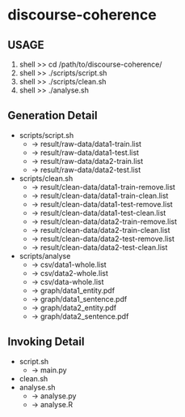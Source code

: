 discourse-coherence
===================

USAGE
-------------------
1. shell >> cd /path/to/discourse-coherence/
2. shell >> ./scripts/script.sh
3. shell >> ./scripts/clean.sh
4. shell >> ./analyse.sh

Generation Detail
-------------------
+ scripts/script.sh 
  * -> result/raw-data/data1-train.list
  * -> result/raw-data/data1-test.list
  * -> result/raw-data/data2-train.list
  * -> result/raw-data/data2-test.list
+ scripts/clean.sh 
  * -> result/clean-data/data1-train-remove.list
  * -> result/clean-data/data1-train-clean.list
  * -> result/clean-data/data1-test-remove.list
  * -> result/clean-data/data1-test-clean.list
  * -> result/clean-data/data2-train-remove.list
  * -> result/clean-data/data2-train-clean.list
  * -> result/clean-data/data2-test-remove.list
  * -> result/clean-data/data2-test-clean.list
+ scripts/analyse 
  * -> csv/data1-whole.list
  * -> csv/data2-whole.list
  * -> csv/data-whole.list
  * -> graph/data1_entity.pdf
  * -> graph/data1_sentence.pdf
  * -> graph/data2_entity.pdf
  * -> graph/data2_sentence.pdf

Invoking Detail
-------------------
+ script.sh
  * -> main.py
+ clean.sh
+ analyse.sh
  * -> analyse.py
  * -> analyse.R
